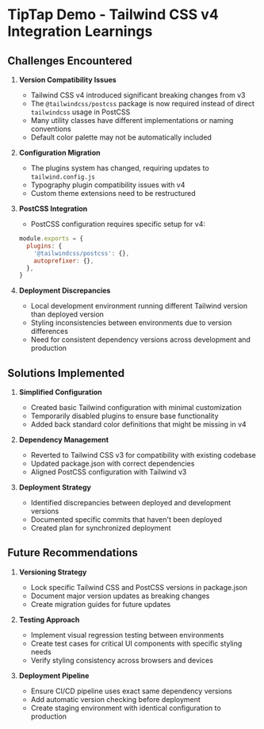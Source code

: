 # TipTap Demo - Tailwind CSS v4 Integration Learnings

## Challenges Encountered

1. **Version Compatibility Issues**
   - Tailwind CSS v4 introduced significant breaking changes from v3
   - The `@tailwindcss/postcss` package is now required instead of direct `tailwindcss` usage in PostCSS
   - Many utility classes have different implementations or naming conventions
   - Default color palette may not be automatically included

2. **Configuration Migration**
   - The plugins system has changed, requiring updates to `tailwind.config.js`
   - Typography plugin compatibility issues with v4
   - Custom theme extensions need to be restructured

3. **PostCSS Integration**
   - PostCSS configuration requires specific setup for v4:
   ```js
   module.exports = {
     plugins: {
       '@tailwindcss/postcss': {},
       autoprefixer: {},
     },
   }
   ```

4. **Deployment Discrepancies**
   - Local development environment running different Tailwind version than deployed version
   - Styling inconsistencies between environments due to version differences
   - Need for consistent dependency versions across development and production

## Solutions Implemented

1. **Simplified Configuration**
   - Created basic Tailwind configuration with minimal customization
   - Temporarily disabled plugins to ensure base functionality
   - Added back standard color definitions that might be missing in v4

2. **Dependency Management**
   - Reverted to Tailwind CSS v3 for compatibility with existing codebase
   - Updated package.json with correct dependencies
   - Aligned PostCSS configuration with Tailwind v3

3. **Deployment Strategy**
   - Identified discrepancies between deployed and development versions
   - Documented specific commits that haven't been deployed
   - Created plan for synchronized deployment

## Future Recommendations

1. **Versioning Strategy**
   - Lock specific Tailwind CSS and PostCSS versions in package.json
   - Document major version updates as breaking changes
   - Create migration guides for future updates

2. **Testing Approach**
   - Implement visual regression testing between environments
   - Create test cases for critical UI components with specific styling needs
   - Verify styling consistency across browsers and devices

3. **Deployment Pipeline**
   - Ensure CI/CD pipeline uses exact same dependency versions
   - Add automatic version checking before deployment
   - Create staging environment with identical configuration to production
